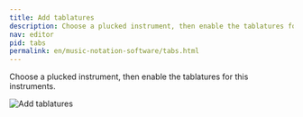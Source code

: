 ```yaml
---
title: Add tablatures
description: Choose a plucked instrument, then enable the tablatures for this instruments.
nav: editor
pid: tabs
permalink: en/music-notation-software/tabs.html
---
```


Choose a plucked instrument, then enable the tablatures for this instruments.

![Add tablatures](https://flat.io/img/help/editor_tabs_en.gif)